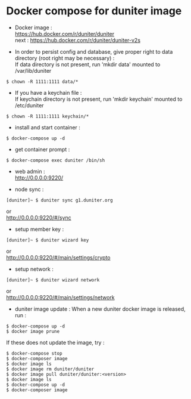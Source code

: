 
# Docker compose for duniter image  

- Docker image :  
https://hub.docker.com/r/duniter/duniter  
next : https://hub.docker.com/r/duniter/duniter-v2s

- In order to persist config and database, give proper right to data directory (root right may be necessary) :  
If data directory is not present, run 'mkdir data' mounted to /var/lib/duniter  
``` 
$ chown -R 1111:1111 data/*  
``` 

- If you have a keychain file :  
If keychain directory is not present, run 'mkdir keychain' mounted to /etc/duniter  
``` 
$ chown -R 1111:1111 keychain/*  
``` 

- install and start container :  
``` 
$ docker-compose up -d  
``` 

- get container prompt :  
``` 
$ docker-compose exec duniter /bin/sh  
``` 

- web admin :  
http://0.0.0.0:9220/  

- node sync :  
``` 
[duniter]~ $ duniter sync g1.duniter.org   
``` 
or  
http://0.0.0.0:9220/#/sync  

- setup member key :  
``` 
[duniter]~ $ duniter wizard key  
``` 
or  
http://0.0.0.0:9220/#/main/settings/crypto  

- setup network :  
``` 
[duniter]~ $ duniter wizard network  
``` 
or  
http://0.0.0.0:9220/#/main/settings/network  

- duniter image update :
When a new duniter docker image is released, run :  
```
$ docker-compose up -d
$ docker image prune
```

If these does not update the image, try :   
```
$ docker-compose stop
$ docker-composer image
$ docker image ls
$ docker image rm duniter/duniter
$ docker image pull duniter/duniter:<version>
$ docker image ls
$ docker-compose up -d
$ docker-composer image
```